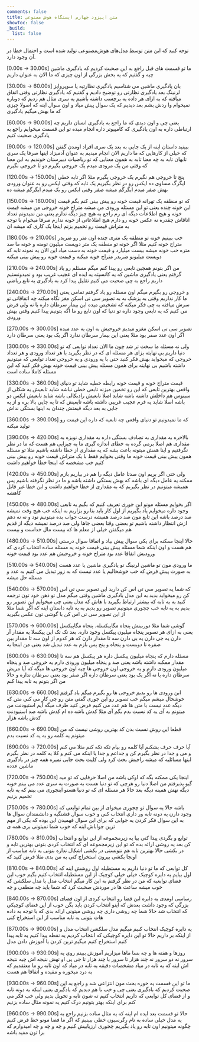 ```yaml
---
comments: false
title: متن اپیزود چهارم ایستگاه هوش‌ مصنوعی
showToc: false
_build:
  list: false
---
```

توجه کنید که این متن توسط مدل‌های هوش‌مصنوعی تولید شده است و احتمال خطا در آن وجود دارد. 


[0.00s -> 30.00s] ما تو قسمت های قبل راجع به این صحبت کردیم که یادگیری ماشین چیه و گفتیم که یه بخش بزرگی از اون چیزی که ما الان به عنوان داریم

[30.00s -> 60.00s] بان یادگیری ماشین می شناسیم یادگیری نظارتیه یا سوپروایز لرنینگ بعد یادگیری نظارتی رو توضیح دادیم و گفتیم که یادگیری نظارتی وقتی اتفاق میافته که به ازای هر داده یه برچسب داشته باشیم یه سری مثال هم زدیم که دوباره نمیخوام وا ردش بشم بعد دیدیم که یک سوال پیش میاد و اون سوال اینه که اصولا چیزی که ما بهش میگیم یادگیری

[60.00s -> 90.00s] یعنی چی و اون دیدی که ما راجع به یادگیری انسان داریم چه ارتباطی داره به اون یادگیری که کامپیوتر داره انجام میده تو این قسمت میخوایم راجع به یادگیری صحبت کنیم

[90.00s -> 120.00s] ببینید داستان اینه از یک جایی به بعد یک سری افراد اومدن گفتن که خیلی از کارهایی که ما داریم الان انجام میدیم به عنوان آدمیزاد اینها صرفا یک سری تابهان تابه به چه معنا تابه به همون معنایی که تو ریاضیات دبیرستان خوندیم به این معنا که وقتی من یک مرودی میدم یک خروجی بگیرم دو تا خروجی نگیرم

[120.00s -> 150.00s] پنج تا خروجی هم نگیرم یک خروجی بگیرم مثلا اگر تابه خطی ایگرگ مساوی ده ایکس رو در نظر بگیریم یک تابه که وقتی ایکس رو به عنوان ورودی بهش صفر میدم ایگرگم میشه صفر وقتی ایکس رو یک میدم ایگرگم میشه ده

[150.00s -> 180.00s] که تو منطقه یک تهرانه قیمت خونه رو پیش بینی کنم بگم قیمت این خونه چنده یعنی تو این مسئله ورودی من میشه متراج خونه خروجی من میشه قیمت خونه و هیچ اطلاعات دیگه ای رم راجع به هیچ چیز دیگه ندارم یعنی من نمیدونم تعداد اتاقاش چقدره نه عکس خونه رو دارم هیچ اطلاعاتی از خونه ندارم صرفا میخوام با توجه به متراش قیمت رو تخمیم بزنم اینجا یک کاری که میشه ان

[180.00s -> 210.00s] خب ببینیم خونه تو منطقه یک متری چنده اون متر رو ضربدر متراج خونه کنیم مثلا اگر خونه تو منطقه یک متر دویست میلیون تومنه و خونه ما صد متره خب خونه میشه بیست میلیارد و قیمت خونه به دست میاد این الان یه نمونه تابه که دویست میلیونو ضربدر متراج خونه میکنه و قیمت خونه رو پیش بینی میکنه

[210.00s -> 240.00s] من اگر بتونم همچین تابعی رو پیدا کنم میگم مسئلم رو یاد گرفتم یعنی یادگیری ماشین که یه کانسپته یه ایده ای عجیب غریب بود و نمیدونستیم داریم راجع به چی صحبت می کنیم تقلیل پیدا کرد به یادگیری یه تابع ریاضی

[240.00s -> 270.00s] و خروجی رو بگیرم میگم اون مسئله رو یاد گرفتم تمامی یعنی ما کار نداریم وقتی یه پزشک به یه تصویر سی تی اسکن مغز نگاه میکنه چه اتفاقاتی تو سرش میافته به چی فکر میکنه که تشخیص میده این بیمار سرطان داره یا نه ولی فرض می کنیم که یه تابعی وجود داره تو دنیا که اون تابع رو ما اگه بتونیم پیدا کنیم وقتی بهش ورودی

[270.00s -> 300.00s] تصویر سی تی اسکن مغزو میدیم خروجیش به اون یه عدد میده اگر اون عدد صفر بود مثلا یعنی این بیمار سرطان ندارد اگر یک بود یعنی سرطان دارد

[300.00s -> 330.00s] ولی نه مسئله ما سخت تر شد چون ما الان تعداد توابعی که تو دنیا داریم بی نهایته بزای هر مسئله ای که در نظر بگیرید با هر تعداد ورودی و هر تعداد خروجی که میخواید بهش فکر کنید حتی با یه ورودی و یه خروجی تعداد توابعی که میتونیم داشته باشیم بی نهایته برای همون مسئله پیش بینی قیمت خونه بهش فکر کنید که این مسئله کاملا ساده است

[330.00s -> 360.00s] قیمت متراج خونه و قیمت خونه رابطه خطیه شاید تو دنیای واقعی بهترین تابعی که این رو تخمین میزنه تابعی خطی نباشه شاید تابعیش یه شکلی از سینوس هم داخلش داشته باشه شاید اصلا تابعیش رادیکالی باشه شاید تابعیش ایکس دو باشه اصلا شاید یه فرم عجیب غریبی داشته باشه تابعیش که تا یه جایی بالا بره و از یه جایی به بعد دیگه قیمتش چندان به اینها بستگی نداش

[360.00s -> 390.00s] که ما نمیدونیم تو دنیای واقعی چه تابعیه که داره این قیمت رو تولید میکنه

[390.00s -> 420.00s] بالاخره یه مقداری به تصادف بستگی داره یه مقداری نویزه یه مقداری هم اصلا برمی گرده به خطای اندازه گیری ما یه چیزایی هم هست که ما در نظر نگرفتیم و اینا همش میتونه باعث بشه که یه مقداری از خطا داشته باشیم مثلا تو مسئله همون پیش بینی قیمت خونه ما وقتی بخوایم فقط با یک متراش قیمت خونه رو پیش بینی کنیم خب مشخصه که اینجا خطا خواهیم داشت

[420.00s -> 450.00s] ولی حتی اگر بریم اون صدتا عامل دیگه را هم در بیاریم بازم ممکنه یه عامل دیگه ای باشه که بهش بستگی داشته باشه و ما در نظر نگرفته باشیم پس همیشه میتونیم در نظر بگیریم که یه مقداری از خطا خواهیم داشت و این خطا غیر قابل کاهشه

[450.00s -> 480.00s] اگر بخوایم مسئله مونو این جوری تعریف کنیم که بگیم یه تابعی وجود داره میخوایم یاد بگیریم از اول کار باید بنا رو بزاریم به اینکه خب هیچ وقت نمیشه صد درصد باشه این تابع مون صد درصد همیشه درست جواب بده میتونیم نود و نه نه دهم ازش انتظار داشته باشیم تو بعضی وقتا بعضی جاها ولی صد درصد نمیشه دیگه از قدیم هم میگفتن خیلی از معلم ها که بیست مال خداست و بیست

[480.00s -> 510.00s] حالا اینجا ممکنه برای یکی سوال پیش بیاد و اتفاقا سوال درستی هم هست و اون اینکه شما مسئله پیش بینی قیمت خونه یه مسئله ساده انتخاب کردی که ورودیش اتفاقا عدد بود متراج خونه و خروجیش هم عدد بود قیمت خونه

[510.00s -> 540.00s] ما ورودی مون تو ماشین لرنینگ تو یادگیری ماشین یا عدد هست به صورت پیش فرض که خب خوشحالیم یا عدد نیست که به زور تبدیل می کنیم به عدد و مسئله حل میشه

[540.00s -> 570.00s] که شما یه تصویر سی تی اس کن دارید این تصویر سی تی اس کن رو میخواید بدید به این مدل یادگیری ماشین وقتی میگم مدل تو ذهن خود تون ترجمه کنید به یه تابه که بیشتر ارتباط بگیرید با هاش که مدل یعنی چی میخوایم این تصویر رو بدیم به یه تابه خب چجوری میتونیم تصویر رو بدیم به یه تابه داستان اینه که اگر شما مثلا از این تصویر سی تی اس کن با گوشی تون عکس بگیرید

[570.00s -> 600.00s] گوشی شما مثلا دوربینش پنجاه مگاپیکسله. پنجاه مگاپیکسل یعنی به ازای هر تصویر پنجاه میلیون پیکسل وجود داره. بعد تک تک این پیکسلا یه مقدار آر دارن یه جی دارن یه بی دارن سه تا مقدار دارن که هر کدوم از اون سه تا مقدار بین صفره تا دویست و پنجاه و پنج پس بازم به عدد تبدیل شد یعنی من اینجا یه

[600.00s -> 630.00s] مسئله دارم که پنجاه میلیون پیکسل داره هر پیکسل هم سه تا مقدار ممکنه داشته باشه یعنی صد و پنجاه میلیون ورودی دارم یه خروجی صد و پنجاه میلیون ورودی دارم و یه خروجی اون خروجی ها چیه اون خروجی ها میگه که آیا مریض سرطان داره یا نه اگر یک بود یعنی سرطان داره اگر صفر بود یعنی سرطان نداره و حالا من اگر بتونم یه تابه پیدا کنم

[630.00s -> 660.00s] این ورودی ها رو بدیم خروجی ها رو بگیرم میگم یاد گرفتم خوشحال میشم میگم خب تصویر رو این جوری گفتی متن رو چی کار می کنی متن که دیگه عدد نیست با متن ها هم عدد می کنیم فرض کنید طرف میگه آیم استیودنت من میتونم به آی یه کد نسبت بدم بگم آی مثلا کدش باشه ده ام کدش باشه صد استیودنت کدش باشه هزار

[660.00s -> 690.00s] قطعا این روش نسبت بدن کد بهترین روشی نیست که من میتونم یه کلمه رو به یه کد نسبت بدم

[690.00s -> 720.00s] آیا حرف حرف بشکنم آیا کلمه رو بیام تکه تکه کنم مثلا می کنم و می و جدا در نظر بگیرم کن و جداعم و جدا یا اینکه می کنم و کلا یه کلمه در نظر بگیرم اینها مسائلیه که میشه راجبش بحث کرد ولی کلیت بحث جایی نمیره همه چیز در یادگیری ماشین عدده

[720.00s -> 750.00s] اینجا یکی ممکنه بگه که اوکی باشه من اصلا حرفایی که تو میه گیو پذیرفتم من اصلا دنیا رو هرچی که تو دنیا هست به صورت یه سری عدد می بینم خوبه دیگه تهش همینه دیگه بعد حالا هر مسئله ای که تو دنیا هستو اینجوری می بینم که یه تابه تخمیم بزنیم

[750.00s -> 780.00s] باشه حالا یه سوال تو چجوری میخوای از بین تمام توابعی که وجود دارن یه دونه تابه ور داری انتخاب کنی و خوب سوال قشنگیه و دانشمندان سوال ها به این سوال فکر کردن یه جوابی که برای این سوال فهمیدن این بوده که یکی از مهم ترین جواباش اینه که خوب شما نمیتونی بری همه ی

[780.00s -> 810.00s] توابع و بگردی پیدا کنی بیا یه زیرمجموعه از این توابع و انتخاب کن بعد یه روشی ارائه بده که تو این زیرمجموعه ای که انتخاب کردی بتونی بهترین تابه و در بکشی حالا بهترین تابه هم نتونستی در بکشی اشکال نداره بتونی یه تابه مناسب از اونجا بکشی بیرون استخراج کنی به من بدی مثلا فرض کنید که

[810.00s -> 840.00s] کل توابعی که ما تو دنیا داریم یه مستطیله اول روشش اینه که اول بیایم یه دایره کوچیک خیلی خیلی کوچیک از این مستطیله انتخاب کنیم بگیم خوب این فضای توابعیه که من در نظر گرفتم به این کار میگم انتخاب مدل یا مدل سلکشن که خوب میشه ساعت ها در موردش صحبت کرد که شما باید چه منطقی و چه

[840.00s -> 870.00s] رساسی اومدی یه دایره این فضا رو انتخاب کردی از اون فضای بزرگی که وجود داشت بعدش که اینو انتخاب کردن باید بگن خوب از این فضای کوچیکی که انتخاب شد حالا شما چه روشی داری چه روشی میتونی ارائه بدی که با توجه به داده هات بتونی یه تابه مناسب از این استخراج کنی

[870.00s -> 900.00s] یه دایره کوچیک انتخاب کنیم میگیم مدل سلکشن انتخاب مدل و از اینکه بر داریم حالا تو این دایره کوچیکی که انتخاب کردیم یه نقطه پیدا کنیم یه تابه پیدا کنیم استخراج کنیم میگیم ترین کردن یا آموزش دادن مدل

[900.00s -> 930.00s] روزها و هفته ها و چه بسا ماها میزاریم آموزش ببینم روی یه سرور نه دو سرور نه چند هزار تا سرور با چند هزار تا جی پی او تهش نتیجه اش چیه نتیجه اش اینه که یه تابه در میاد مشخصات دقیقه یه تابه در میاد که اون تابه رو ما معتقدیم که به درد میخوره و مفیده و اتفاقا هم هست

[930.00s -> 960.00s] ما تو این قسمت یه خوره بحث مون انتزاعی شد و راجع به این صحبت کردیم که یادگیری یعنی چی و خب با هم دیدیم که یادگیری یعنی اینکه یه دونه تابه و از فضای کل توابعی که داریم انتخاب کنیم ته شون تابه و تحویل بدیم ولی خب فکر می کنم برای اینکه بهتر بتونیم درک کنیم یه نمونه مثال ساده بزنیم

[960.00s -> 990.00s] حالا تو قسمت بعد ایده ام اینه که یه مثال ساده بزنیم راجع به یه مدل خیلی ساده به نام رگرسیون خطی ببینیم که اگر ما فضا مونو خط فرض کنیم چگونه میتونیم اون تابه رو یاد بگیریم چجوری ارزیابیش کنیم و چه و چه و چه امیدوارم که برا تون مفید باشه